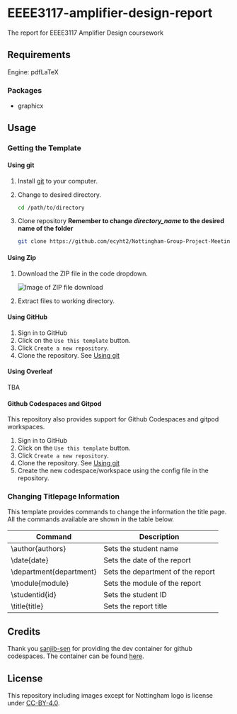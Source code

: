 # EEEE3117-amplifier-design-report 

The report for EEEE3117 Amplifier Design coursework

## Requirements

Engine: pdfLaTeX

### Packages

- graphicx

## Usage

### Getting the Template

#### Using git

1. Install [git](https://git-scm.com/) to your computer.
2. Change to desired directory.

    ```sh
    cd /path/to/directory
    ```

3. Clone repository **Remember to change _directory\_name_ to the desired name of the folder**

    ```sh
    git clone https://github.com/ecyht2/Nottingham-Group-Project-Meeting-Minutes-Template.git directory_name
    ```

#### Using Zip

1. Download the ZIP file in the code dropdown.

    ![Image of ZIP file download](readme_img/download-zip.png)

2. Extract files to working directory.

#### Using GitHub

1. Sign in to GitHub
2. Click on the `Use this template` button.
3. Click `Create a new repository`.
4. Clone the repository. See [Using git](https://github.com/ecyht2/Nottingham-Group-Project-Meeting-Minutes-Template#using-git)

#### Using Overleaf

TBA

#### Github Codespaces and Gitpod

This repository also provides support for Github Codespaces and gitpod workspaces.

1. Sign in to GitHub
2. Click on the `Use this template` button.
3. Click `Create a new repository`.
4. Clone the repository. See [Using git](https://github.com/ecyht2/Nottingham-Group-Project-Meeting-Minutes-Template#using-git)
5. Create the new codespace/workspace using the config file in the repository.


### Changing Titlepage Information

This template provides commands to change the information the title page. All the commands available are shown in the table below.

| Command                 | Description                       |
| ----------------------- | --------------------------------- |
| \author{authors}        | Sets the student name             |
| \date{date}             | Sets the date of the report       |
| \department{department} | Sets the department of the report |
| \module{module}         | Sets the module of the report     |
| \studentid{id}          | Sets the student ID               |
| \title{title}           | Sets the report title             |

## Credits

Thank you [sanjib-sen](https://github.com/sanjib-sen) for providing the dev container for github codespaces. The container can be found [here](https://github.com/sanjib-sen/weblatex-docker).

## License

This repository including images except for Nottingham logo is license under [CC-BY-4.0](https://creativecommons.org/licenses/by/4.0/).
